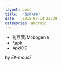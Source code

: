 ```yaml
---
layout: post
title:  "破解APK"
date:   2015-07-14 22:39
categories: android
---
```


* 豌豆荚/Mobogenie
* *.apk
* ApkIDE

by *Elf-mousE*
